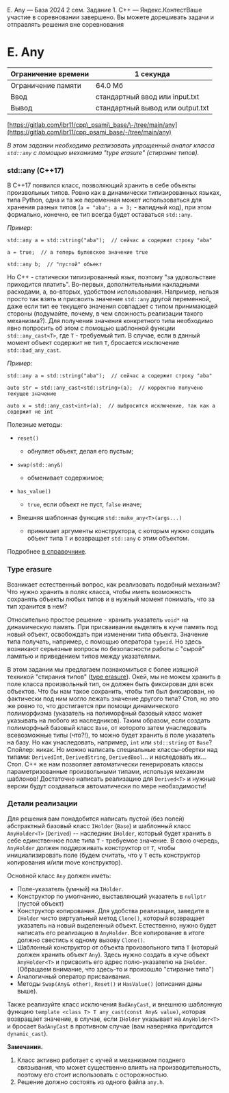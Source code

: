  E. Any — База 2024 2 сем. Задание 1\. C\+\+ — Яндекс.КонтестВаше участие в соревновании завершено. Вы можете дорешивать задачи и отправлять решения вне соревнования


E. Any
======




| Ограничение времени | 1 секунда |
| --- | --- |
| Ограничение памяти | 64\.0 Мб |
| Ввод | стандартный ввод или input.txt |
| Вывод | стандартный вывод или output.txt |






[https://gitlab.com/ibr11/cpp\_psami\_base/\-/tree/main/any](https://gitlab.com/ibr11/cpp_psami_base/-/tree/main/any)


*В этом задании необходимо реализовать упрощенный аналог класса `std::any` с помощью механизма "type erasure" (стирание
 типов).*


### std::any (C\+\+17\)


В C\+\+17 появился класс, позволяющий хранить в себе объекты произвольных типов. Ровно как в динамически типизированных
 языках, типа Python, одна и та же переменная может использоваться для хранения разных типов (`a = "aba"; a = 3;` \-
 валидный код), при этом формально, конечно, ее тип всегда будет оставаться `std::any`.


*Пример:*




```
std::any a = std::string("aba");  // сейчас a содержит строку "aba"

a = true;  // а теперь булевское значение true

std::any b;  // "пустой" объект
```


Но C\+\+ \- статически типизированный язык, поэтому "за удовольствие приходится платить". Во\-первых, дополнительными
 накладными расходами, а, во\-вторых, удобством использования. Например, нельзя просто так взять и присвоить значение
 `std::any` другой переменной, даже если тип ее текущего значения совпадает с типом принимающей стороны (подумайте,
 почему, в чем сложность реализации такого механизма?). Для получения значения конкретного типа необходимо явно попросить
 об этом с помощью шаблонной функции `std::any_cast<T>`, где `T` \- требуемый тип. В случае, если в данный момент объект
 содержит не тип `T`, бросается исключение `std::bad_any_cast`.
 


*Пример:*




```
std::any a = std::string("aba");  // сейчас a содержит строку "aba"
    
auto str = std::any_cast<std::string>(a);  // корректно получено текущее значение   
 
auto x = std::any_cast<int>(a);  // выбросится исключение, так как a содержит не int
```


Полезные методы:


* `reset()`

	+ обнуляет объект, делая его пустым;
* `swap(std::any&)`

	+ обменивает содержимое;
* `has_value()`

	+ `true`, если объект не пуст, `false` иначе;
* Внешняя шаблонная функция `std::make_any<T>(args...)`

	+ принимает аргументы конструктора, с которым
	 нужно создать объект типа `T` и возвращает `std::any` с этим объектом.


Подробнее [в справочнике](https://en.cppreference.com/w/cpp/utility/any).


### Type erasure


Возникает естественный вопрос, как реализовать подобный механизм? Что нужно хранить в полях класса, чтобы иметь
 возможность сохранять объекты любых типов и в нужный момент понимать, что за тип хранится в нем?


Относительно простое решение \- хранить указатель `void*` на динамическую память. При присваивании выделять в куче память
 под новый объект, освобождать при изменении типа объекта. Значение типа получать, например, с помощью оператора
 `typeid`. Но здесь возникают серьезные вопросы по безопасности работы с "сырой" памятью и приведением типов между
 указателями.
 


В этом задании мы предлагаем познакомиться с более изящной техникой "стирания типов"
 ([type erasure](http://www.lucadavidian.com/2019/08/26/type-erasure-in-c/)). Окей, мы не можем хранить в поле класса
 произвольный тип, он должен быть фиксирован для всех объектов. Что бы нам такое сохранить, чтобы тип был фиксирован, но
 фактически под ним могло лежать значение другого типа? Стоп, но это же ровно то, что достигается при помощи
 динамического полиморфизма (указатель на полиморфный базовый класс может указывать на любого из наследников). Таким
 образом, если создать полиморфный базовый класс `Base`, от которого затем унаследовать всевозможные типы (что?!), то
 можно будет хранить в поле указатель на базу. Но как унаследовать, например, `int` или `std::string` от `Base`? Спойлер:
 никак. Но можно написать специальные классы\-обертки над типами: `DerivedInt`, `DerivedString`, `DerivedBool`... и
 наследовать их... Стоп. C\+\+ же нам позволяет автоматически генерировать классы параметризованные произвольными типами,
 используя механизм шаблонов! Достаточно написать реализацию для `Derived<T>` и нужные версии будут создаваться
 автоматически по мере необходимости!


### Детали реализации


Для решения вам понадобится написать пустой (без полей) абстрактный базовый класс `IHolder` (`Base`) и шаблонный класс
 `AnyHolder<T>` (`Derived`) \-\- наследник `IHolder`, который будет хранить в себе единственное поле типа `T` \- требуемое
 значение. В свою очередь, `AnyHolder` должен поддерживать конструктор от `T`, чтобы инициализировать поле (будем
 считать, что у `T` есть конструктор копирования и/или move конструктор).
 


Основной класс `Any` должен иметь:


* Поле\-указатель (умный) на `IHolder`.
* Конструктор по умолчанию, выставляющий указатель в `nullptr` (пустой объект)
* Конструктор копирования. Для удобства реализации, заведите в `IHolder` чисто виртуальный метод `Clone()`,
 который возвращает указатель на новый выделенный объект. Естественно, нужно будет написать его
 реализацию в `AnyHolder`. Все копирование в итоге должно свестись к одному вызову `Clone()`.
* Шаблонный конструктор от объекта произвольного типа `T` (который должен хранить объект `Any`). Здесь
 нужно создать в куче объект `AnyHolder<T>` и присвоить его адрес полю\-указателю на `IHolder`. (Обращаем внимание,
 что здесь\-то и произошло "стирание типа")
* Аналогичный оператор присваивания.
* Методы `Swap(Any& other)`, `Reset()` и `HasValue()` (описания даны выше).


Также реализуйте класс исключения `BadAnyCast`, и внешнюю шаблонную функцию
 `template <class T> T any_cast(const Any& value)`, которая возвращает значение, в случае, если `IHolder` указывает на
 `AnyHolder<T>` и бросает `BadAnyCast` в противном случае (вам наверняка пригодится `dynamic_cast`).
 


**Замечания.**


1. Класс активно работает с кучей и механизмом позднего связывания, что может существенно влиять на производительность,
 поэтому его стоит использовать с осторожностью.
2. Решение должно состоять из одного файла `any.h`.




